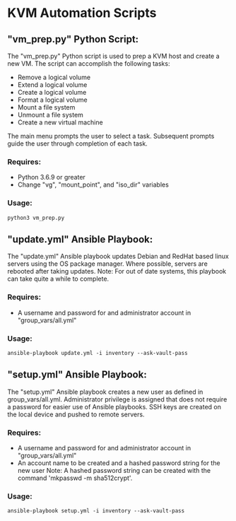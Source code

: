 # KVM Automation Scripts

## "vm_prep.py" Python Script:

The "vm_prep.py" Python script is used to prep a KVM host and create a new VM.
The script can accomplish the following tasks:

- Remove a logical volume
- Extend a logical volume
- Create a logical volume
- Format a logical volume
- Mount a file system
- Unmount a file system
- Create a new virtual machine

The main menu prompts the user to select a task.
Subsequent prompts guide the user through completion of each task.

### Requires:

- Python 3.6.9 or greater
- Change "vg", "mount_point", and "iso_dir" variables

### Usage:

```python3 vm_prep.py```

## "update.yml" Ansible Playbook:

The "update.yml" Ansible playbook updates Debian and RedHat based linux servers using the OS package manager.
Where possible, servers are rebooted after taking updates.
Note: For out of date systems, this playbook can take quite a while to complete.

### Requires:

- A username and password for and administrator account in "group_vars/all.yml"

### Usage:

```ansible-playbook update.yml -i inventory --ask-vault-pass```

## "setup.yml" Ansible Playbook:

The "setup.yml"  Ansible playbook creates a new user as defined in group_vars/all.yml.
Administrator privilege is assigned that does not require a password for easier use of Ansible playbooks.
SSH keys are created on the local device and pushed to remote servers.

### Requires:

- A username and password for and administrator account in "group_vars/all.yml"
- An account name to be created and a hashed password string for the new user
   Note: A hashed password string can be created with the command 'mkpasswd -m sha512crypt'.

### Usage:

```ansible-playbook setup.yml -i inventory --ask-vault-pass```
